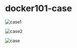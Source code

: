 # docker101-case
![case1](https://user-images.githubusercontent.com/77046207/116100129-51681880-a6b5-11eb-98ed-0b7f3b686021.png)

![case2](https://user-images.githubusercontent.com/77046207/116100164-5a58ea00-a6b5-11eb-9613-384ee9871c3a.png)

![case](https://user-images.githubusercontent.com/77046207/116361127-4aeab580-a809-11eb-898d-464eb395ea80.png)
